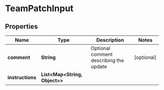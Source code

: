 

# TeamPatchInput


## Properties

| Name | Type | Description | Notes |
|------------ | ------------- | ------------- | -------------|
|**comment** | **String** | Optional comment describing the update |  [optional] |
|**instructions** | **List&lt;Map&lt;String, Object&gt;&gt;** |  |  |




